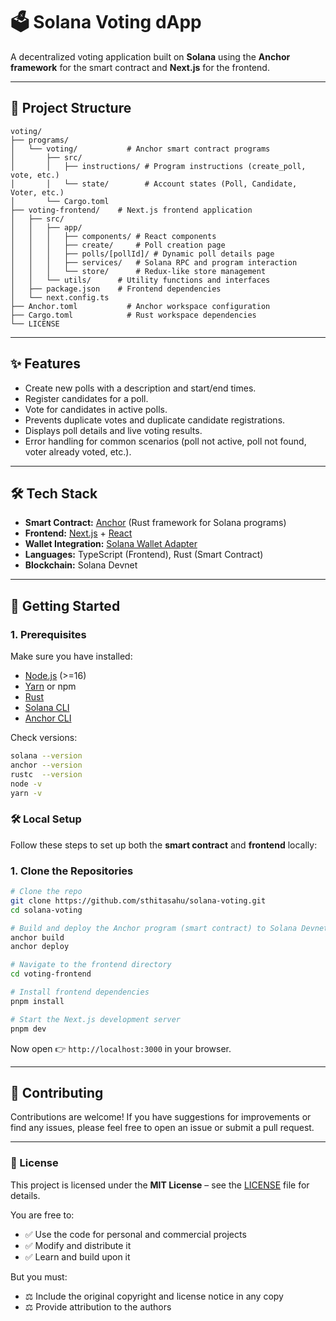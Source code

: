 # 🗳️ Solana Voting dApp

A decentralized voting application built on **Solana** using the **Anchor framework** for the smart contract and **Next.js** for the frontend.

---

## 📁 Project Structure

```
voting/
├── programs/
│   └── voting/           # Anchor smart contract programs
│       ├── src/
│       │   ├── instructions/ # Program instructions (create_poll, vote, etc.)
│       │   └── state/        # Account states (Poll, Candidate, Voter, etc.)
│       └── Cargo.toml
├── voting-frontend/    # Next.js frontend application
│   ├── src/
│   │   ├── app/
│   │   │   ├── components/ # React components 
│   │   │   ├── create/     # Poll creation page
│   │   │   ├── polls/[pollId]/ # Dynamic poll details page
│   │   │   ├── services/   # Solana RPC and program interaction
│   │   │   └── store/      # Redux-like store management
│   │   └── utils/      # Utility functions and interfaces
│   ├── package.json    # Frontend dependencies
│   └── next.config.ts
├── Anchor.toml           # Anchor workspace configuration
├── Cargo.toml            # Rust workspace dependencies
└── LICENSE
```

---

## ✨ Features

- Create new polls with a description and start/end times.
- Register candidates for a poll.
- Vote for candidates in active polls.
- Prevents duplicate votes and duplicate candidate registrations.
- Displays poll details and live voting results.
- Error handling for common scenarios (poll not active, poll not found, voter already voted, etc.).

---

## 🛠️ Tech Stack

- **Smart Contract:** [Anchor](https://www.anchor-lang.com/) (Rust framework for Solana programs)  
- **Frontend:** [Next.js](https://nextjs.org/) + [React](https://react.dev/)  
- **Wallet Integration:** [Solana Wallet Adapter](https://github.com/solana-labs/wallet-adapter)  
- **Languages:** TypeScript (Frontend), Rust (Smart Contract)
- **Blockchain:** Solana Devnet 

---
## 🚀 Getting Started

### 1. Prerequisites

Make sure you have installed:

- [Node.js](https://nodejs.org/) (>=16)  
- [Yarn](https://yarnpkg.com/) or npm  
- [Rust](https://www.rust-lang.org/)  
- [Solana CLI](https://docs.solana.com/cli/install-solana-cli)  
- [Anchor CLI](https://www.anchor-lang.com/docs/installation)  

Check versions:

```bash
solana --version
anchor --version
rustc  --version
node -v
yarn -v
```

### 🛠️ Local Setup

Follow these steps to set up both the **smart contract** and **frontend** locally:  

### 1. Clone the Repositories
```bash
# Clone the repo
git clone https://github.com/sthitasahu/solana-voting.git
cd solana-voting

# Build and deploy the Anchor program (smart contract) to Solana Devnet
anchor build
anchor deploy

# Navigate to the frontend directory
cd voting-frontend

# Install frontend dependencies
pnpm install

# Start the Next.js development server
pnpm dev
```
Now open 👉 `http://localhost:3000` in your browser.

---

## 🤝 Contributing

Contributions are welcome! If you have suggestions for improvements or find any issues, please feel free to open an issue or submit a pull request.

---

### 📜 License  

This project is licensed under the **MIT License** – see the [LICENSE](./LICENSE) file for details.  

You are free to:  
- ✅ Use the code for personal and commercial projects  
- ✅ Modify and distribute it  
- ✅ Learn and build upon it  

But you must:  
- ⚖️ Include the original copyright and license notice in any copy  
- ⚖️ Provide attribution to the authors 

